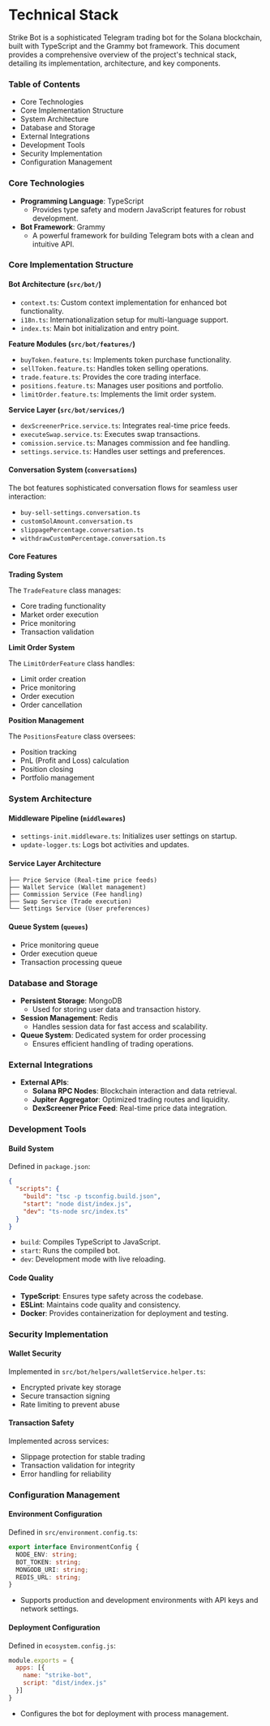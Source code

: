 <!-- # Table of contents

## Introduction

* [Technical Stack](README.md)
* [Project Overview](introduction/project-overview.md)
* [Key Features](introduction/key-features.md)

## Getting Started

* [Prerequisites](getting-started/installation.md)
* [Installation](getting-started/installation-1.md)
* [Configuration](getting-started/index/README.md)
  * [Environment Variables](getting-started/index/environment-variables.md)
  * [Bot Configuration](getting-started/index/bot-configuration.md)
  * [Database Configuration](getting-started/index/database-configuration.md)
  * [Redis Configuration](getting-started/index/redis-configuration.md)
  * [Queue Configuration](getting-started/index/queue-configuration.md)
* [Quick Start Guide](getting-started/quick-start.md)

## Architecture

* [Database Schema](architecture/database-schema.md)
* [Queue System](architecture/queue-system.md)
* [System Design](architecture/system-design.md)

## Core Components

* [Conversations](core-components/conversations/README.md)
  * [Buy/Sell Settings](core-components/conversations/buy-sell-settings.md)
  * [Token Address](core-components/conversations/token-address.md)
  * [Custom Amounts](core-components/conversations/custom-amounts.md)
* [Services](core-components/index/README.md)
  * [Price Service](core-components/index/price-service.md)
  * [Wallet Service](core-components/index/wallet-service.md)
  * [Commission Service](core-components/index/commission-service.md)
  * [Execute Swap Service](core-components/index/execute-swap-service.md)
  * [Hidden Tokens Service](core-components/index/hidden-tokens-service.md)
  * [Settings Service](core-components/index/settings-service.md)
* [Middlewares](core-components/index-1/README.md)
  * [Settings Middleware](core-components/index-1/settings-middleware.md)

## Server Implementation

* [API Routes](server/api-routes.md)
  * [User Routes](server/routes/user-routes.md)
  * [Transaction Routes](server/routes/transaction-routes.md)
  * [Weekly Winner Routes](server/routes/weekly-winner-routes.md)
  * [Constants Routes](server/routes/constants-routes.md)
  * [Referral Routes](server/routes/referral-routes.md)
* [Controllers](server/controllers/index.md)
  * [User Controllers](server/controllers/user-controllers.md)
  * [Transaction Controllers](server/controllers/transaction-controllers.md)
  * [Weekly Winner Controllers](server/controllers/weekly-winner-controllers.md)

## Deployment

* [Docker Deployment](deployment/docker.md)
* [PM2 Deployment](deployment/pm2.md)
* [Production Setup](deployment/production-setup.md)
* [Monitoring](deployment/monitoring.md)

## API Reference

* [Internal APIs](api-reference/internal-apis.md)
* [External APIs](api-reference/external-apis.md)
* [WebSocket APIs](api-reference/websocket-apis.md)


 -->
 # Technical Stack

Strike Bot is a sophisticated Telegram trading bot for the Solana blockchain, built with TypeScript and the Grammy bot framework. This document provides a comprehensive overview of the project's technical stack, detailing its implementation, architecture, and key components.

### Table of Contents

* Core Technologies
* Core Implementation Structure
* System Architecture
* Database and Storage
* External Integrations
* Development Tools
* Security Implementation
* Configuration Management

### Core Technologies

* **Programming Language**: TypeScript
  * Provides type safety and modern JavaScript features for robust development.
* **Bot Framework**: Grammy
  * A powerful framework for building Telegram bots with a clean and intuitive API.

### Core Implementation Structure

#### Bot Architecture (`src/bot/`)

* `context.ts`: Custom context implementation for enhanced bot functionality.
* `i18n.ts`: Internationalization setup for multi-language support.
* `index.ts`: Main bot initialization and entry point.

**Feature Modules (`src/bot/features/`)**

* `buyToken.feature.ts`: Implements token purchase functionality.
* `sellToken.feature.ts`: Handles token selling operations.
* `trade.feature.ts`: Provides the core trading interface.
* `positions.feature.ts`: Manages user positions and portfolio.
* `limitOrder.feature.ts`: Implements the limit order system.

**Service Layer (`src/bot/services/`)**

* `dexScreenerPrice.service.ts`: Integrates real-time price feeds.
* `executeSwap.service.ts`: Executes swap transactions.
* `comission.service.ts`: Manages commission and fee handling.
* `settings.service.ts`: Handles user settings and preferences.

#### Conversation System (`conversations`)

The bot features sophisticated conversation flows for seamless user interaction:

* `buy-sell-settings.conversation.ts`
* `customSolAmount.conversation.ts`
* `slippagePercentage.conversation.ts`
* `withdrawCustomPercentage.conversation.ts`

#### Core Features

**Trading System**

The `TradeFeature` class manages:

* Core trading functionality
* Market order execution
* Price monitoring
* Transaction validation

**Limit Order System**

The `LimitOrderFeature` class handles:

* Limit order creation
* Price monitoring
* Order execution
* Order cancellation

**Position Management**

The `PositionsFeature` class oversees:

* Position tracking
* PnL (Profit and Loss) calculation
* Position closing
* Portfolio management

### System Architecture

#### Middleware Pipeline (`middlewares`)

* `settings-init.middleware.ts`: Initializes user settings on startup.
* `update-logger.ts`: Logs bot activities and updates.

#### Service Layer Architecture

```
├── Price Service (Real-time price feeds)
├── Wallet Service (Wallet management)
├── Commission Service (Fee handling)
├── Swap Service (Trade execution)
└── Settings Service (User preferences)
```

#### Queue System (`queues`)

* Price monitoring queue
* Order execution queue
* Transaction processing queue

### Database and Storage

* **Persistent Storage**: MongoDB
  * Used for storing user data and transaction history.
* **Session Management**: Redis
  * Handles session data for fast access and scalability.
* **Queue System**: Dedicated system for order processing
  * Ensures efficient handling of trading operations.

### External Integrations

* **External APIs**:
  * **Solana RPC Nodes**: Blockchain interaction and data retrieval.
  * **Jupiter Aggregator**: Optimized trading routes and liquidity.
  * **DexScreener Price Feed**: Real-time price data integration.

### Development Tools

#### Build System

Defined in `package.json`:

```json
{
  "scripts": {
    "build": "tsc -p tsconfig.build.json",
    "start": "node dist/index.js",
    "dev": "ts-node src/index.ts"
  }
}
```

* `build`: Compiles TypeScript to JavaScript.
* `start`: Runs the compiled bot.
* `dev`: Development mode with live reloading.

#### Code Quality

* **TypeScript**: Ensures type safety across the codebase.
* **ESLint**: Maintains code quality and consistency.
* **Docker**: Provides containerization for deployment and testing.

### Security Implementation

#### Wallet Security

Implemented in `src/bot/helpers/walletService.helper.ts`:

* Encrypted private key storage
* Secure transaction signing
* Rate limiting to prevent abuse

#### Transaction Safety

Implemented across services:

* Slippage protection for stable trading
* Transaction validation for integrity
* Error handling for reliability

### Configuration Management

#### Environment Configuration

Defined in `src/environment.config.ts`:

```typescript
export interface EnvironmentConfig {
  NODE_ENV: string;
  BOT_TOKEN: string;
  MONGODB_URI: string;
  REDIS_URL: string;
}
```

* Supports production and development environments with API keys and network settings.

#### Deployment Configuration

Defined in `ecosystem.config.js`:

```javascript
module.exports = {
  apps: [{
    name: "strike-bot",
    script: "dist/index.js"
  }]
}
```

* Configures the bot for deployment with process management.

 
